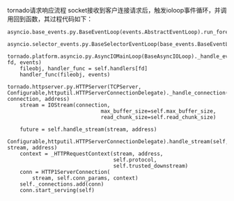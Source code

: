 
tornado请求响应流程
  socket接收到客户连接请求后，触发ioloop事件循环，并调用回到函数，其过程代码如下：

  
	asyncio.base_events.py.BaseEventLoop(events.AbstractEventLoop).run_forever(self)

	asyncio.selector_events.py.BaseSelectorEventLoop(base_events.BaseEventLoop)._read_from_self(self)

	tornado.platform.asyncio.py.AsyncIOMainLoop(BaseAsyncIOLoop)._handle_events(self, fd, events)
		fileobj, handler_func = self.handlers[fd]
        handler_func(fileobj, events)

    tornado.httpserver.py.HTTPServer(TCPServer, Configurable,httputil.HTTPServerConnectionDelegate)._handle_connection(self, connection, address)
    	stream = IOStream(connection,
                                  max_buffer_size=self.max_buffer_size,
                                  read_chunk_size=self.read_chunk_size)

        future = self.handle_stream(stream, address)

    Configurable,httputil.HTTPServerConnectionDelegate).handle_stream(self, stream, address)
    	context = _HTTPRequestContext(stream, address,
                                      self.protocol,
                                      self.trusted_downstream)
        conn = HTTP1ServerConnection(
            stream, self.conn_params, context)
        self._connections.add(conn)
        conn.start_serving(self)